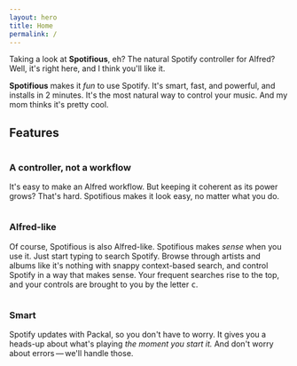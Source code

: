 ```yaml
---
layout: hero
title: Home
permalink: /
---
```


Taking a look at <strong>Spotifious</strong>, eh? The natural
Spotify controller for Alfred? Well, it's right here, and
I think you'll like it.

<strong>Spotifious</strong> makes it <em>fun</em> to use
Spotify. It's smart, fast, and powerful, and installs in
2 minutes. It's the most natural way to control your music.
And my mom thinks it's pretty cool.

<h2>Features</h2>

<section class="feature">
	<img src="{{site.baseurl}}/img/hero_shot.png?TODO" alt="">
	<h3>A controller, not a workflow</h3>
	<p>
		It's easy to make an Alfred workflow. But keeping it
		coherent as its power grows? That's hard. Spotifious
		makes it look easy, no matter what you do.
	</p>
</section>

<section class="feature">
	<img src="{{site.baseurl}}/img/hero_shot.png?TODO" alt="">
	<h3>Alfred-like</h3>
	<p>
		Of course, Spotifious is also Alfred-like. Spotifious
		makes <em>sense</em> when you use it. Just start
		typing to search Spotify. Browse through artists and
		albums like it's nothing with snappy context-based
		search, and control Spotify in a way that makes sense.
		Your frequent searches rise to the top, and your
		controls are brought to you by the letter <kbd>c</kbd>.
	</p>
</section>

<section class="feature">
	<img src="{{site.baseurl}}/img/hero_shot.png?TODO" alt="">
	<h3>Smart</h3>
	<p>
		Spotify updates with Packal, so you don't have to
		worry. It gives you a heads-up about what's playing
		<em>the moment you start it.</em> And don't worry
		about errors&thinsp;&mdash;&thinsp;we'll handle those.
	</p>
</section>

